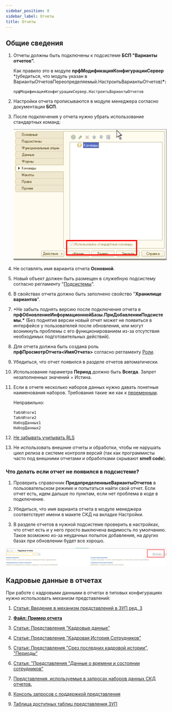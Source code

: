 ```yaml
---
sidebar_position: 8
sidebar_label: Отчеты
title: Отчеты
---
```


## Общие сведения

1. Отчеты должны быть подключены к подсистеме **БСП "Варианты отчетов”.**

   Как правило это в модуле **прфМодификацияКонфигурацииСервер** \*(убедиться, что модуль указан в ВариантыОтчетовПереопределяемый.НастроитьВариантыОтчетов)**\*:**

   ```bsl
   прфМодификацияКонфигурацииСервер.НастроитьВариантыОтчетов
   ```

2. Настройки отчета прописываются в модуле менеджера согласно документации **БСП**.

3. После подключения у отчета нужно убрать использование стандартных команд:

   ![image.png](img/reports.png)

4. Не оставлять имя варианта отчета **Основной**.

5. Новый объект должен быть размещен в служебную подсистему согласно регламенту "[Подсистемы](subsystem.md)".

6. В свойствах отчета должно быть заполнено свойство "**Хранилище вариантов**".

7. \*Не забыть поднять версию после подключения отчета в **прфОбновлениеИнформационнойБазы.ПриДобавленииПодсистемы.\*** (Без поднятия версии новый отчет может не появиться в интерфейсе у пользователей после обновления, или могут возникнуть проблемы с его функционированием из-за отсутствия необходимых подготовительных действий).

8. Для отчета должна быть создана роль **прфПросмотрОтчета\<ИмяОтчета\>** согласно регламенту [Роли](roles.md).

9. Убедиться, что отчет появился в разделе отчетов автоматически.

10. Использование параметра **Период** должно быть **Всегда**. Запрет незаполненных значений = Истина.

11. Если в отчете несколько наборов данных нужно давать понятные наименования наборов. Требования такие же как к [переменным](../layout#method-names-and-their-descriptions).

    Неправильно:

    ```bsl
    ТаблИтоги1
    ТаблИтоги2
    НаборДанных1
    НаборДанных2
    ```

12. [Не забывать учитывать RLS](../request#consider-RLS-when-writing-queries)

13. Не использовать внешние отчеты и обработки, чтобы не нарушать цикл релиза в системе контроля версий (так как программисты часто под внешними отчетами и обработками скрывают **smell code**).

### Что делать если отчет не появился в подсистеме?

1. Проверить справочник **ПредопределенныеВариантыОтчетов** в пользовательском режиме и попытаться найти свой отчет. Если отчет есть, идем дальше по пунктам, если нет проблема в коде в подключение.

2. Убедиться, что имя варианта отчета в модуле менеджера соответствует имени в макете СКД на вкладке Настройки.

3. В разделе отчетов в нужной подсистеме проверить в настройках, что отчет есть и у него просто выключена видимость по умолчанию. Такое возможно из-за неудачных попыток добавления, на других базах при обновлении будет все хорошо.

![image.png](img/reports_section.png)

## Кадровые данные в отчетах

При работе с кадровыми данными в отчетах в типовых конфигурациях нужно использовать механизм представлений:

1. [Статья: Введение в механизм представлений в ЗУП ред. 3](https://infostart.ru/1c/articles/841337/)

2. **[Файл: Пример отчета](file/testpredstavlenija.erf)**

3. [Статья: Представления "Кадровые данные”](https://www.myblog-1c.ru/%D0%BF%D1%80%D0%B5%D0%B4%D1%81%D1%82%D0%B0%D0%B2%D0%BB%D0%B5%D0%BD%D0%B8%D1%8F-%D0%BA%D0%B0%D0%B4%D1%80%D0%BE%D0%B2%D1%8B%D0%B5-%D0%B4%D0%B0%D0%BD%D0%BD%D1%8B%D0%B5/)

4. [Статья: Представление "Кадровая История Сотрудников”](https://www.myblog-1c.ru/%d0%bf%d1%80%d0%b5%d0%b4%d1%81%d1%82%d0%b0%d0%b2%d0%bb%d0%b5%d0%bd%d0%b8%d0%b5-%d0%ba%d0%b0%d0%b4%d1%80%d0%be%d0%b2%d0%b0%d1%8f-%d0%b8%d1%81%d1%82%d0%be%d1%80%d0%b8%d1%8f-%d1%81%d0%be%d1%82%d1%80/)

5. [Статья: Представления "Срез последних кадровой истории”, "Периоды”](https://www.myblog-1c.ru/%d0%bf%d1%80%d0%b5%d0%b4%d1%81%d1%82%d0%b0%d0%b2%d0%bb%d0%b5%d0%bd%d0%b8%d1%8f-%d0%bf%d0%b5%d1%80%d0%b8%d0%be%d0%b4%d1%8b-%d1%81%d1%80%d0%b5%d0%b7-%d0%bf%d0%be%d1%81%d0%bb%d0%b5%d0%b4%d0%bd%d0%b8/)

6. [Статья: "Представления "Данные о времени и состоянии сотрудников”](https://www.myblog-1c.ru/%D0%BF%D1%80%D0%B5%D0%B4%D1%81%D1%82%D0%B0%D0%B2%D0%BB%D0%B5%D0%BD%D0%B8%D1%8F-%D0%B4%D0%B0%D0%BD%D0%BD%D1%8B%D0%B5-%D0%BE-%D0%B2%D1%80%D0%B5%D0%BC%D0%B5%D0%BD%D0%B8-%D0%B8-%D1%81%D0%BE%D1%81%D1%82/)

7. [Представления, используемые в запросах наборов данных СКД отчетов.](https://its.1c.ru/db/metod81#content:7329:hdoc)

8. [Консоль запросов с поддержкой представления](https://infostart.ru/1c/tools/1149456/)

9. [Таблица доступных таблиц представления ЗУП](https://infostart.ru/1c/articles/942569/)
